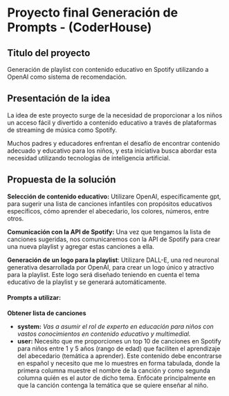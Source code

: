 # Proyecto final Generación de Prompts - (CoderHouse)

## Titulo del proyecto

Generación de playlist con contenido educativo en Spotify utilizando a OpenAI como sistema de recomendación.

## Presentación de la idea

La idea de este proyecto surge de la necesidad de proporcionar a los niños un acceso fácil y divertido a contenido educativo a través de plataformas de streaming de música como Spotify.

Muchos padres y educadores enfrentan el desafío de encontrar contenido adecuado y educativo para los niños, y esta iniciativa busca abordar esta necesidad utilizando tecnologías de inteligencia artificial.

## Propuesta de la solución
**Selección de contenido educativo:** Utilizare OpenAI, específicamente gpt, para sugerir una lista de canciones infantiles con propósitos educativos específicos, cómo aprender el abecedario, los colores, números, entre otros.

**Comunicación con la API de Spotify:** Una vez que tengamos la lista de canciones sugeridas, nos comunicaremos con la API de Spotify para crear una nueva playlist y agregar estas canciones a ella.

**Generación de un logo para la playlist**: Utilizare DALL-E, una red neuronal generativa desarrollada por OpenAI, para crear un logo único y atractivo para la playlist. 
Este logo será diseñado teniendo en cuenta el tema educativo de la playlist y se generará automáticamente.

#### Prompts a utilizar:
**Obtener lista de canciones**
- **system:** _Vas a asumir el rol de experto en educación para niños con vastos conocimientos en contenido educativo y multimedial._
- **user:** Necesito que me proporciones un top 10 de canciones en Spotify para niños entre 1 y 5 años (rango de edad) que faciliten el aprendizaje del abecedario (temática a aprender). Este contenido debe encontrarse en español y necesito que me lo muestres en forma tabulada, donde la primera columna muestre el nombre de la canción y como segunda columna quién es el autor de dicho tema. Enfócate principalmente en que la canción contenga la temática que se quiere enseñar al niño.



